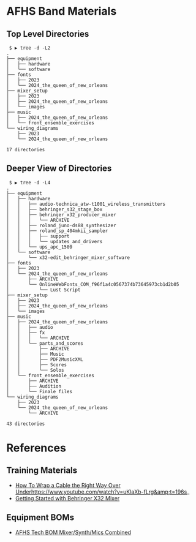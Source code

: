 # AFHS Band Materials


## Top Level Directories
```
 $ ▶ tree -d -L2
.
├── equipment
│   ├── hardware
│   └── software
├── fonts
│   ├── 2023
│   └── 2024_the_queen_of_new_orleans
├── mixer_setup
│   ├── 2023
│   ├── 2024_the_queen_of_new_orleans
│   └── images
├── music
│   ├── 2024_the_queen_of_new_orleans
│   └── front_ensemble_exercises
└── wiring_diagrams
    ├── 2023
    └── 2024_the_queen_of_new_orleans

17 directories
```

## Deeper View of Directories
```
 $ ▶ tree -d -L4
.
├── equipment
│   ├── hardware
│   │   ├── audio-technica_atw-t1001_wireless_transmitters
│   │   ├── behringer_s32_stage_box
│   │   ├── behringer_x32_producer_mixer
│   │   │   └── ARCHIVE
│   │   ├── roland_juno-ds88_synthesizer
│   │   ├── roland_sp_404mkii_sampler
│   │   │   ├── support
│   │   │   └── updates_and_drivers
│   │   └── ups_apc_1500
│   └── software
│       └── x32-edit_behringer_mixer_software
├── fonts
│   ├── 2023
│   └── 2024_the_queen_of_new_orleans
│       ├── ARCHIVE
│       └── OnlineWebFonts_COM_f96f1a4c0567374b73645973cb1d2b05
│           └── Lust Script
├── mixer_setup
│   ├── 2023
│   ├── 2024_the_queen_of_new_orleans
│   └── images
├── music
│   ├── 2024_the_queen_of_new_orleans
│   │   ├── audio
│   │   ├── fx
│   │   │   └── ARCHIVE
│   │   └── parts_and_scores
│   │       ├── ARCHIVE
│   │       ├── Music
│   │       ├── PDF2MusicXML
│   │       ├── Scores
│   │       └── Solos
│   └── front_ensemble_exercises
│       ├── ARCHIVE
│       ├── Audition
│       └── Finale files
└── wiring_diagrams
    ├── 2023
    └── 2024_the_queen_of_new_orleans
        └── ARCHIVE

43 directories
```

# References
## Training Materials
- [How To Wrap a Cable the Right Way Over Under]()https://www.youtube.com/watch?v=uKlaXb-fLrg&amp;t=196s_
- [Getting Started with Behringer X32 Mixer](https://www.youtube.com/watch?v=_UeGxfbSV9U&ab_channel=Sweetwater)

## Equipment BOMs
- [AFHS Tech BOM Mixer/Synth/Mics Combined](https://docs.google.com/spreadsheets/d/1TcTfvJBVBAX8Il5I2PeyybOIFaD5yT2dXS_1axu-O7I/edit?usp=sharing)
